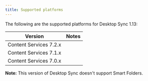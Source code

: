 ```yaml
---
title: Supported platforms
---
```


The following are the supported platforms for Desktop Sync 1.13:

| Version | Notes |
| ------- | ----- |
| Content Services 7.2.x | |
| Content Services 7.1.x | |
| Content Services 7.0.x | |

**Note:** This version of Desktop Sync doesn't support Smart Folders.
